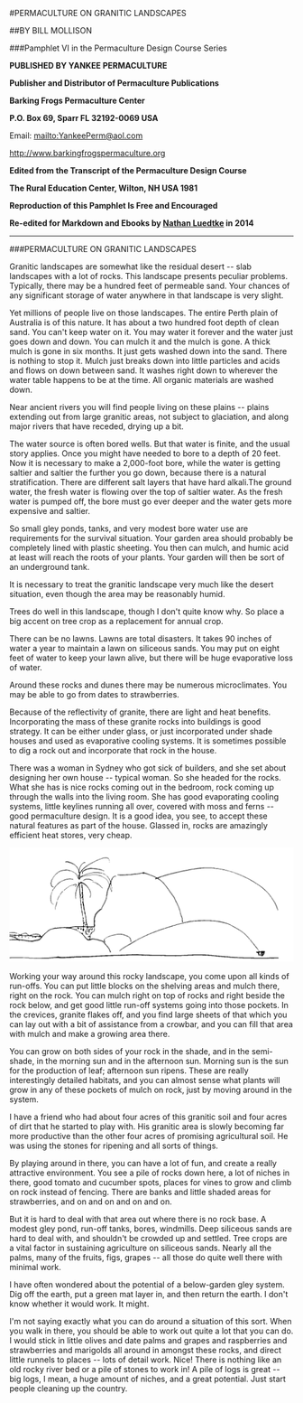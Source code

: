 #PERMACULTURE ON GRANITIC LANDSCAPES

##BY BILL MOLLISON

###Pamphlet VI in the Permaculture Design Course Series

**PUBLISHED BY YANKEE PERMACULTURE**

**Publisher and Distributor of Permaculture Publications**

**Barking Frogs Permaculture Center**

**P.O. Box 69, Sparr FL 32192-0069 USA**

Email: <mailto:YankeePerm@aol.com>

<http://www.barkingfrogspermaculture.org>

**Edited from the Transcript of the Permaculture Design Course**

**The Rural Education Center, Wilton, NH USA 1981**

**Reproduction of this Pamphlet Is Free and Encouraged**

**Re-edited for Markdown and Ebooks by [Nathan Luedtke](mailto:luedtke@gmail.com) in 2014**

***

###PERMACULTURE ON GRANITIC LANDSCAPES

Granitic landscapes are somewhat like the residual desert -- slab landscapes with a lot of rocks. This landscape presents peculiar problems. Typically, there may be a hundred feet of permeable sand. Your chances of any significant storage of water anywhere in that landscape is very slight.

Yet millions of people live on those landscapes. The entire Perth plain of Australia is of this nature. It has about a two hundred foot depth of clean sand. You can't keep water on it. You may water it forever and the water just goes down and down. You can mulch it and the mulch is gone. A thick mulch is gone in six months. It just gets washed down into the sand. There is nothing to stop it. Mulch just breaks down into little particles and acids and flows on down between sand. It washes right down to wherever the water table happens to be at the time. All organic materials are washed down.

Near ancient rivers you will find people living on these plains -- plains extending out from large granitic areas, not subject to glaciation, and along major rivers that have receded, drying up a bit.

The water source is often bored wells. But that water is finite, and the usual story applies. Once you might have needed to bore to a depth of 20 feet. Now it is necessary to make a 2,000-foot bore, while the water is getting saltier and saltier the further you go down, because there is a natural stratification. There are different salt layers that have hard alkali.The ground water, the fresh water is flowing over the top of saltier water. As the fresh water is pumped off, the bore must go ever deeper and the water gets more expensive and saltier.

So small gley ponds, tanks, and very modest bore water use are requirements for the survival situation. Your garden area should probably be completely lined with plastic sheeting. You then can mulch, and humic acid at least will reach the roots of your plants. Your garden will then be sort of an underground tank.

It is necessary to treat the granitic landscape very much like the desert situation, even though the area may be reasonably humid.

Trees do well in this landscape, though I don't quite know why. So place a big accent on tree crop as a replacement for annual crop.

There can be no lawns. Lawns are total disasters. It takes 90 inches of water a year to maintain a lawn on siliceous sands. You may put on eight feet of water to keep your lawn alive, but there will be huge evaporative loss of water.

Around these rocks and dunes there may be numerous microclimates. You may be able to go from dates to strawberries.

Because of the reflectivity of granite, there are light and heat benefits. Incorporating the mass of these granite rocks into buildings is good strategy. It can be either under glass, or just incorporated under shade houses and used as evaporative cooling systems. It is sometimes possible to dig a rock out and incorporate that rock in the house.

There was a woman in Sydney who got sick of builders, and she set about designing her own house -- typical woman. So she headed for the rocks. What she has is nice rocks coming out in the bedroom, rock coming up through the walls into the living room. She has good evaporating cooling systems, little keylines running all over, covered with moss and ferns -- good permaculture design. It is a good idea, you see, to accept these natural features as part of the house. Glassed in, rocks are amazingly efficient heat stores, very cheap.

![drawing of a tree growing in a mulch pocket between large rocks](pdcimages/6-fig1.bmp "You can mulch right on top of rocks.")

Working your way around this rocky landscape, you come upon all kinds of run-offs. You can put little blocks on the shelving areas and mulch there, right on the rock. You can mulch right on top of rocks and right beside the rock below, and get good little run-off systems going into those pockets. In the crevices, granite flakes off, and you find large sheets of that which you can lay out with a bit of assistance from a crowbar, and you can fill that area with mulch and make a growing area there.

You can grow on both sides of your rock in the shade, and in the semi-shade, in the morning sun and in the afternoon sun. Morning sun is the sun for the production of leaf; afternoon sun ripens. These are really interestingly detailed habitats, and you can almost sense what plants will grow in any of these pockets of mulch on rock, just by moving around in the system.

I have a friend who had about four acres of this granitic soil and four acres of dirt that he started to play with. His granitic area is slowly becoming far more productive than the other four acres of promising agricultural soil. He was using the stones for ripening and all sorts of things.

By playing around in there, you can have a lot of fun, and create a really attractive environment. You see a pile of rocks down here, a lot of niches in there, good tomato and cucumber spots, places for vines to grow and climb on rock instead of fencing. There are banks and little shaded areas for strawberries, and on and on and on and on.

But it is hard to deal with that area out where there is no rock base. A modest gley pond, run-off tanks, bores, windmills. Deep siliceous sands are hard to deal with, and shouldn't be crowded up and settled. Tree crops are a vital factor in sustaining agriculture on siliceous sands. Nearly all the palms, many of the fruits, figs, grapes -- all those do quite well there with minimal work.

I have often wondered about the potential of a below-garden gley system. Dig off the earth, put a green mat layer in, and then return the earth. I don't know whether it would work. It might.

I'm not saying exactly what you can do around a situation of this sort. When you walk in there, you should be able to work out quite a lot that you can do. I would stick in little olives and date palms and grapes and raspberries and strawberries and marigolds all around in amongst these rocks, and direct little runnels to places -- lots of detail work. Nice! There is nothing like an old rocky river bed or a pile of stones to work in! A pile of logs is great -- big logs, I mean, a huge amount of niches, and a great potential. Just start people cleaning up the country.